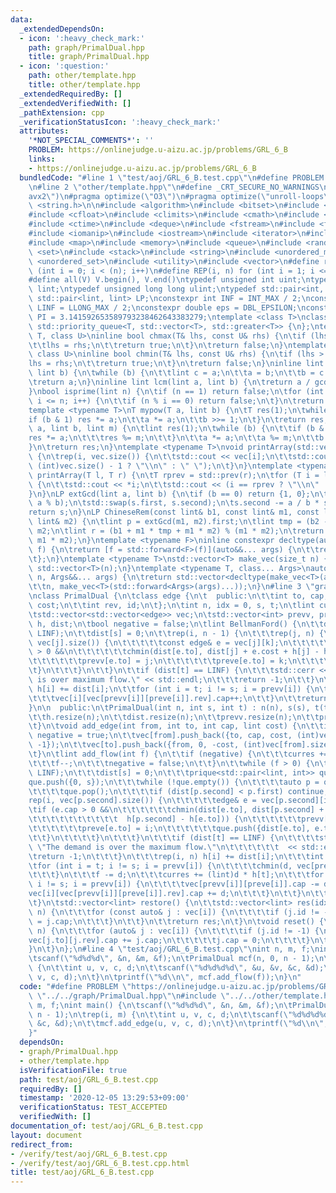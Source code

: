 ```yaml
---
data:
  _extendedDependsOn:
  - icon: ':heavy_check_mark:'
    path: graph/PrimalDual.hpp
    title: graph/PrimalDual.hpp
  - icon: ':question:'
    path: other/template.hpp
    title: other/template.hpp
  _extendedRequiredBy: []
  _extendedVerifiedWith: []
  _pathExtension: cpp
  _verificationStatusIcon: ':heavy_check_mark:'
  attributes:
    '*NOT_SPECIAL_COMMENTS*': ''
    PROBLEM: https://onlinejudge.u-aizu.ac.jp/problems/GRL_6_B
    links:
    - https://onlinejudge.u-aizu.ac.jp/problems/GRL_6_B
  bundledCode: "#line 1 \"test/aoj/GRL_6_B.test.cpp\"\n#define PROBLEM \"https://onlinejudge.u-aizu.ac.jp/problems/GRL_6_B\"\
    \n#line 2 \"other/template.hpp\"\n#define _CRT_SECURE_NO_WARNINGS\n#pragma target(\"\
    avx2\")\n#pragma optimize(\"O3\")\n#pragma optimize(\"unroll-loops\")\n#include\
    \ <string.h>\n\n#include <algorithm>\n#include <bitset>\n#include <cassert>\n\
    #include <cfloat>\n#include <climits>\n#include <cmath>\n#include <complex>\n\
    #include <ctime>\n#include <deque>\n#include <fstream>\n#include <functional>\n\
    #include <iomanip>\n#include <iostream>\n#include <iterator>\n#include <list>\n\
    #include <map>\n#include <memory>\n#include <queue>\n#include <random>\n#include\
    \ <set>\n#include <stack>\n#include <string>\n#include <unordered_map>\n#include\
    \ <unordered_set>\n#include <utility>\n#include <vector>\n#define rep(i, n) for\
    \ (int i = 0; i < (n); i++)\n#define REP(i, n) for (int i = 1; i <= (n); i++)\n\
    #define all(V) V.begin(), V.end()\ntypedef unsigned int uint;\ntypedef long long\
    \ lint;\ntypedef unsigned long long ulint;\ntypedef std::pair<int, int> P;\ntypedef\
    \ std::pair<lint, lint> LP;\nconstexpr int INF = INT_MAX / 2;\nconstexpr lint\
    \ LINF = LLONG_MAX / 2;\nconstexpr double eps = DBL_EPSILON;\nconstexpr double\
    \ PI = 3.141592653589793238462643383279;\ntemplate <class T>\nclass prique : public\
    \ std::priority_queue<T, std::vector<T>, std::greater<T>> {\n};\ntemplate <class\
    \ T, class U>\ninline bool chmax(T& lhs, const U& rhs) {\n\tif (lhs < rhs) {\n\
    \t\tlhs = rhs;\n\t\treturn true;\n\t}\n\treturn false;\n}\ntemplate <class T,\
    \ class U>\ninline bool chmin(T& lhs, const U& rhs) {\n\tif (lhs > rhs) {\n\t\t\
    lhs = rhs;\n\t\treturn true;\n\t}\n\treturn false;\n}\ninline lint gcd(lint a,\
    \ lint b) {\n\twhile (b) {\n\t\tlint c = a;\n\t\ta = b;\n\t\tb = c % b;\n\t}\n\
    \treturn a;\n}\ninline lint lcm(lint a, lint b) {\n\treturn a / gcd(a, b) * b;\n\
    }\nbool isprime(lint n) {\n\tif (n == 1) return false;\n\tfor (int i = 2; i *\
    \ i <= n; i++) {\n\t\tif (n % i == 0) return false;\n\t}\n\treturn true;\n}\n\
    template <typename T>\nT mypow(T a, lint b) {\n\tT res(1);\n\twhile (b) {\n\t\t\
    if (b & 1) res *= a;\n\t\ta *= a;\n\t\tb >>= 1;\n\t}\n\treturn res;\n}\nlint modpow(lint\
    \ a, lint b, lint m) {\n\tlint res(1);\n\twhile (b) {\n\t\tif (b & 1) {\n\t\t\t\
    res *= a;\n\t\t\tres %= m;\n\t\t}\n\t\ta *= a;\n\t\ta %= m;\n\t\tb >>= 1;\n\t\
    }\n\treturn res;\n}\ntemplate <typename T>\nvoid printArray(std::vector<T>& vec)\
    \ {\n\trep(i, vec.size()) {\n\t\tstd::cout << vec[i];\n\t\tstd::cout << (i ==\
    \ (int)vec.size() - 1 ? \"\\n\" : \" \");\n\t}\n}\ntemplate <typename T>\nvoid\
    \ printArray(T l, T r) {\n\tT rprev = std::prev(r);\n\tfor (T i = l; i != r; i++)\
    \ {\n\t\tstd::cout << *i;\n\t\tstd::cout << (i == rprev ? \"\\n\" : \" \");\n\t\
    }\n}\nLP extGcd(lint a, lint b) {\n\tif (b == 0) return {1, 0};\n\tLP s = extGcd(b,\
    \ a % b);\n\tstd::swap(s.first, s.second);\n\ts.second -= a / b * s.first;\n\t\
    return s;\n}\nLP ChineseRem(const lint& b1, const lint& m1, const lint& b2, const\
    \ lint& m2) {\n\tlint p = extGcd(m1, m2).first;\n\tlint tmp = (b2 - b1) * p %\
    \ m2;\n\tlint r = (b1 + m1 * tmp + m1 * m2) % (m1 * m2);\n\treturn std::make_pair(r,\
    \ m1 * m2);\n}\ntemplate <typename F>\ninline constexpr decltype(auto) lambda_fix(F&&\
    \ f) {\n\treturn [f = std::forward<F>(f)](auto&&... args) {\n\t\treturn f(f, std::forward<decltype(args)>(args)...);\n\
    \t};\n}\ntemplate <typename T>\nstd::vector<T> make_vec(size_t n) {\n\treturn\
    \ std::vector<T>(n);\n}\ntemplate <typename T, class... Args>\nauto make_vec(size_t\
    \ n, Args&&... args) {\n\treturn std::vector<decltype(make_vec<T>(args...))>(\n\
    \t\tn, make_vec<T>(std::forward<Args>(args)...));\n}\n#line 3 \"graph/PrimalDual.hpp\"\
    \nclass PrimalDual {\n\tclass edge {\n\t  public:\n\t\tint to, cap;\n\t\tlint\
    \ cost;\n\t\tint rev, id;\n\t};\n\tint n, idx = 0, s, t;\n\tlint curres = 0;\n\
    \tstd::vector<std::vector<edge>> vec;\n\tstd::vector<int> prevv, preve;\n\tstd::vector<lint>\
    \ h, dist;\n\tbool negative = false;\n\tlint BellmanFord() {\n\t\tdist.assign(n,\
    \ LINF);\n\t\tdist[s] = 0;\n\t\trep(i, n - 1) {\n\t\t\trep(j, n) {\n\t\t\t\trep(k,\
    \ vec[j].size()) {\n\t\t\t\t\tconst edge& e = vec[j][k];\n\t\t\t\t\tif (e.cap\
    \ > 0 &&\n\t\t\t\t\t\tchmin(dist[e.to], dist[j] + e.cost + h[j] - h[e.to])) {\n\
    \t\t\t\t\t\tprevv[e.to] = j;\n\t\t\t\t\t\tpreve[e.to] = k;\n\t\t\t\t\t}\n\t\t\t\
    \t}\n\t\t\t}\n\t\t}\n\t\tif (dist[t] == LINF) {\n\t\t\tstd::cerr << \"The demand\
    \ is over maximum flow.\" << std::endl;\n\t\t\treturn -1;\n\t\t}\n\t\trep(i, n)\
    \ h[i] += dist[i];\n\t\tfor (int i = t; i != s; i = prevv[i]) {\n\t\t\tvec[prevv[i]][preve[i]].cap--;\n\
    \t\t\tvec[i][vec[prevv[i]][preve[i]].rev].cap++;\n\t\t}\n\t\treturn h[t];\n\t\
    }\n\n  public:\n\tPrimalDual(int n, int s, int t) : n(n), s(s), t(t) {\n\t\tvec.resize(n);\n\
    \t\th.resize(n);\n\t\tdist.resize(n);\n\t\tprevv.resize(n);\n\t\tpreve.resize(n);\n\
    \t}\n\tvoid add_edge(int from, int to, int cap, lint cost) {\n\t\tif (cost < 0)\
    \ negative = true;\n\t\tvec[from].push_back({to, cap, cost, (int)vec[to].size(),\
    \ -1});\n\t\tvec[to].push_back({from, 0, -cost, (int)vec[from].size() - 1, idx++});\n\
    \t}\n\tlint add_flow(int f) {\n\t\tif (negative) {\n\t\t\tcurres += BellmanFord();\n\
    \t\t\tf--;\n\t\t\tnegative = false;\n\t\t}\n\t\twhile (f > 0) {\n\t\t\tdist.assign(n,\
    \ LINF);\n\t\t\tdist[s] = 0;\n\t\t\tprique<std::pair<lint, int>> que;\n\t\t\t\
    que.push({0, s});\n\t\t\twhile (!que.empty()) {\n\t\t\t\tauto p = que.top();\n\
    \t\t\t\tque.pop();\n\t\t\t\tif (dist[p.second] < p.first) continue;\n\t\t\t\t\
    rep(i, vec[p.second].size()) {\n\t\t\t\t\tedge& e = vec[p.second][i];\n\t\t\t\t\
    \tif (e.cap > 0 &&\n\t\t\t\t\t\tchmin(dist[e.to], dist[p.second] + e.cost +\n\t\
    \t\t\t\t\t\t\t\t\t\t  h[p.second] - h[e.to])) {\n\t\t\t\t\t\tprevv[e.to] = p.second;\n\
    \t\t\t\t\t\tpreve[e.to] = i;\n\t\t\t\t\t\tque.push({dist[e.to], e.to});\n\t\t\t\
    \t\t}\n\t\t\t\t}\n\t\t\t}\n\t\t\tif (dist[t] == LINF) {\n\t\t\t\tstd::cerr <<\
    \ \"The demand is over the maximum flow.\"\n\t\t\t\t\t\t  << std::endl;\n\t\t\t\
    \treturn -1;\n\t\t\t}\n\t\t\trep(i, n) h[i] += dist[i];\n\t\t\tint d = f;\n\t\t\
    \tfor (int i = t; i != s; i = prevv[i]) {\n\t\t\t\tchmin(d, vec[prevv[i]][preve[i]].cap);\n\
    \t\t\t}\n\t\t\tf -= d;\n\t\t\tcurres += (lint)d * h[t];\n\t\t\tfor (int i = t;\
    \ i != s; i = prevv[i]) {\n\t\t\t\tvec[prevv[i]][preve[i]].cap -= d;\n\t\t\t\t\
    vec[i][vec[prevv[i]][preve[i]].rev].cap += d;\n\t\t\t}\n\t\t}\n\t\treturn curres;\n\
    \t}\n\tstd::vector<lint> restore() {\n\t\tstd::vector<lint> res(idx);\n\t\trep(i,\
    \ n) {\n\t\t\tfor (const auto& j : vec[i]) {\n\t\t\t\tif (j.id != -1) res[j.id]\
    \ = j.cap;\n\t\t\t}\n\t\t}\n\t\treturn res;\n\t}\n\tvoid reset() {\n\t\trep(i,\
    \ n) {\n\t\t\tfor (auto& j : vec[i]) {\n\t\t\t\tif (j.id != -1) {\n\t\t\t\t\t\
    vec[j.to][j.rev].cap += j.cap;\n\t\t\t\t\tj.cap = 0;\n\t\t\t\t}\n\t\t\t}\n\t\t\
    }\n\t}\n};\n#line 4 \"test/aoj/GRL_6_B.test.cpp\"\nint n, m, f;\nint main() {\n\
    \tscanf(\"%d%d%d\", &n, &m, &f);\n\tPrimalDual mcf(n, 0, n - 1);\n\trep(i, m)\
    \ {\n\t\tint u, v, c, d;\n\t\tscanf(\"%d%d%d%d\", &u, &v, &c, &d);\n\t\tmcf.add_edge(u,\
    \ v, c, d);\n\t}\n\tprintf(\"%d\\n\", mcf.add_flow(f));\n}\n"
  code: "#define PROBLEM \"https://onlinejudge.u-aizu.ac.jp/problems/GRL_6_B\"\n#include\
    \ \"../../graph/PrimalDual.hpp\"\n#include \"../../other/template.hpp\"\nint n,\
    \ m, f;\nint main() {\n\tscanf(\"%d%d%d\", &n, &m, &f);\n\tPrimalDual mcf(n, 0,\
    \ n - 1);\n\trep(i, m) {\n\t\tint u, v, c, d;\n\t\tscanf(\"%d%d%d%d\", &u, &v,\
    \ &c, &d);\n\t\tmcf.add_edge(u, v, c, d);\n\t}\n\tprintf(\"%d\\n\", mcf.add_flow(f));\n\
    }"
  dependsOn:
  - graph/PrimalDual.hpp
  - other/template.hpp
  isVerificationFile: true
  path: test/aoj/GRL_6_B.test.cpp
  requiredBy: []
  timestamp: '2020-12-05 13:29:53+09:00'
  verificationStatus: TEST_ACCEPTED
  verifiedWith: []
documentation_of: test/aoj/GRL_6_B.test.cpp
layout: document
redirect_from:
- /verify/test/aoj/GRL_6_B.test.cpp
- /verify/test/aoj/GRL_6_B.test.cpp.html
title: test/aoj/GRL_6_B.test.cpp
---
```

